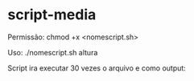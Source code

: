 # script-media

Permissão: chmod +x <nomescript> <nomescript.sh>

Uso: ./nomescript.sh altura

Script ira executar 30 vezes o arquivo e como output:




